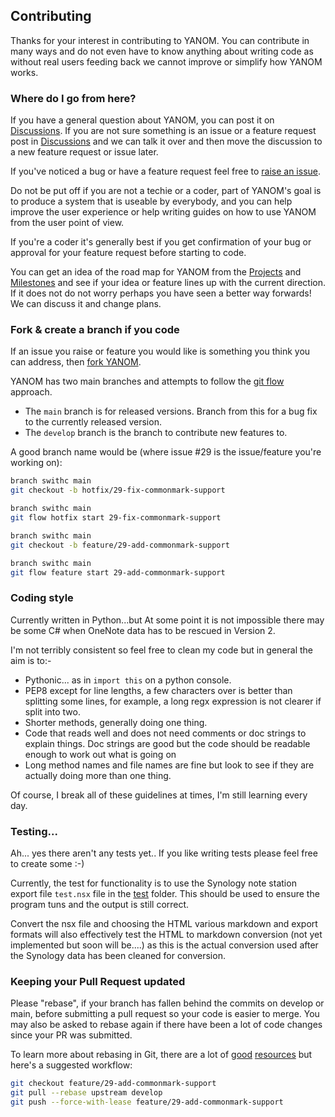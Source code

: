 ## Contributing

Thanks for your interest in contributing to YANOM.  You can contribute in many ways and do not even have to know anything about writing code as without real users feeding back we cannot improve or simplify how YANOM works.

### Where do I go from here?

If you have a general question about YANOM, you can post it on [Discussions].  If you are not sure something is an issue or a feature request post in [Discussions] and we can talk it over and then move the discussion to a new feature request or issue later.

If you've noticed a bug or have a feature request feel free to [raise an issue][new issue].  

Do not be put off if you are not a techie or a coder, part of YANOM's goal is to produce a system that is useable by everybody, and you can help improve the user experience or help writing guides on how to use YANOM from the user point of view.

If you're a coder it's generally best if you get confirmation of your bug or approval for your feature request before starting to code.

You can get an idea of the road map for YANOM from the [Projects] and [Milestones] and see if your idea or feature lines up with the current direction.  If it does not do not worry perhaps you have seen a better way forwards!  We can discuss it and change plans.

### Fork & create a branch if you code

If an issue you raise or feature you would like is something you think you can address, then [fork YANOM].

YANOM has two main branches and attempts to follow the [git flow] approach.  
- The ```main``` branch is for released versions.  Branch from this for a bug fix to the currently released version.
- The ```develop``` branch is the branch to contribute new features to.

A good branch name would be (where issue #29 is the issue/feature you're working on):

```sh
branch swithc main
git checkout -b hotfix/29-fix-commonmark-support
```

```sh
branch swithc main
git flow hotfix start 29-fix-commonmark-support
```

```sh
branch swithc main
git checkout -b feature/29-add-commonmark-support
```

```sh
branch swithc main
git flow feature start 29-add-commonmark-support
```

### Coding style
Currently written in Python...but At some point it is not impossible there may be some C# when OneNote data has to be rescued in Version 2.

I'm not terribly consistent so feel free to clean my code but in general the aim is to:-
- Pythonic... as in  ```import this``` on a python console.
- PEP8 except for line lengths, a few characters over is better than splitting some lines, for example, a long regx expression is not clearer if split into two.
- Shorter methods, generally doing one thing.
- Code that reads well and does not need comments or doc strings to explain things.  Doc strings are good but the code should be readable enough to work out what is going on
- Long method names and file names are fine but look to see if they are actually doing more than one thing.

Of course, I break all of these guidelines at times, I'm still learning every day.

### Testing...

Ah... yes there aren't any tests yet..  If you like writing tests please feel free to create some :-) 

Currently, the test for functionality is to use the Synology note station export file ```test.nsx``` file in the [test](../test) folder.  This should be used to ensure the program tuns and the output is still correct.

Convert the nsx file and choosing the HTML various markdown and export formats will also effectively test the HTML to markdown conversion (not yet implemented but soon will be....) as this is the actual conversion used after the Synology data has been cleaned for conversion.


### Keeping your Pull Request updated
Please "rebase", if your branch has fallen behind the commits on develop or main, before submitting a pull request so your code is easier to merge.  You may also be asked to rebase again if there have been a lot of code changes since your PR was submitted.

To learn more about rebasing in Git, there are a lot of [good][git rebasing]
[resources][interactive rebase] but here's a suggested workflow:

```sh
git checkout feature/29-add-commonmark-support
git pull --rebase upstream develop
git push --force-with-lease feature/29-add-commonmark-support
```



[new issue]: https://github.com/kevindurston21/YANOM-Note-O-Matic/issues/new/choose
[fork YANOM]: https://help.github.com/articles/fork-a-repo
[make a pull request]: https://help.github.com/articles/creating-a-pull-request
[git rebasing]: http://git-scm.com/book/en/Git-Branching-Rebasing
[interactive rebase]: https://help.github.com/en/github/using-git/about-git-rebase
[Discussions]: https://github.com/kevindurston21/YANOM-Note-O-Matic/discussions
[Projects]: https://github.com/kevindurston21/YANOM-Note-O-Matic/projects
[Milestones]: https://github.com/kevindurston21/YANOM-Note-O-Matic/milestones
[git flow]: https://nvie.com/posts/a-successful-git-branching-model/
